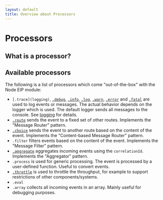```yaml
---
layout: default
title: Overview about Processors
---
```

# Processors

## What is a processor?


## Available processors

The following is a list of processors which come "out-of-the-box" with the Node EIP module:

* `[.trace](logging)`, [`.debug`](logging), [`.info`](logging), [`.log`](logging), [`.warn`](logging), [`.error`](logging) and [`.fatal`](logging) are used to log events or messages.
  The actual behavior depends on the logger which is used. The default logger sends all messages to the console.
  See [logging](logging) for details.
* [`.route`](dispatching) sends the event to a fixed set of other routes. Implements the "Message Router" pattern.
* [`.choice`](dispatching) sends the event to another route based on the content of the event. Implements the "Content-based Message Router" pattern.
* `.filter` filters events based on the content of the event. Implements the "Message Filter" pattern.
* [`.aggregate`](aggregation) aggregates incoming events using the `correlationId`. Implements the "Aggregator" pattern.
* `.process` is used for generic processing. The event is processed by a user-defined function. Useful to convert events.
* [`.throttle`](throttler) is used to throttle the throughput, for example to support restrictions of other components/systems.
* `.eval` 
* `.array` collects all incoming events in an array. Mainly useful for debugging purposes.

